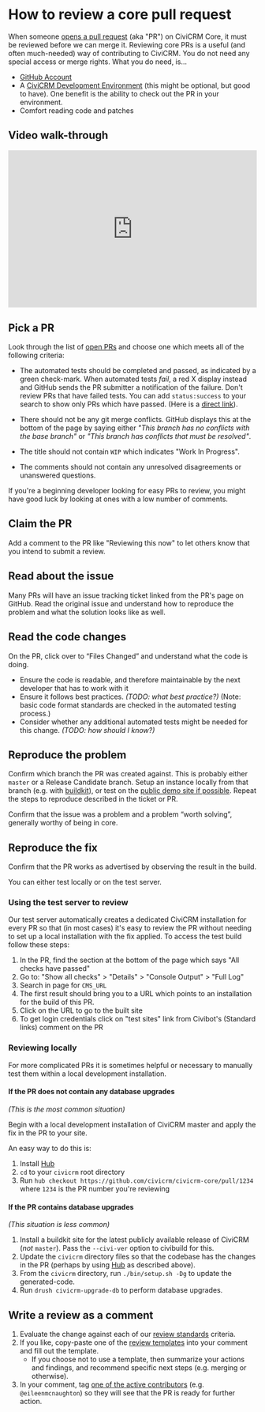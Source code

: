# How to review a core pull request

When someone [opens a pull request](/tools/git.md#pr) (aka "PR") on CiviCRM Core, it must be reviewed before we can merge it. Reviewing core PRs is a useful (and often much-needed) way of contributing to CiviCRM. You do not need any special access or merge rights. What you do need, is...

* [GitHub Account](https://github.com)
* A [CiviCRM Development Environment](https://github.com/civicrm/civicrm-buildkit/blob/master/doc/civibuild.md) (this might be optional, but good to have). One benefit is the ability to check out the PR in your environment.
* Comfort reading code and patches

## Video walk-through

<div style="position:relative;padding-top:63%;">
  <iframe src="https://www.youtube.com/embed/s7Tt5PGfHl4?rel=0" frameborder="0" allow="encrypted-media" allowfullscreen
    style="position:absolute;top:0;left:0;width:100%;height:100%;"></iframe>
</div>

## Pick a PR

Look through the list of [open PRs](https://github.com/civicrm/civicrm-core/pulls) and choose one which meets all of the following criteria:

* The automated tests should be completed and passed, as indicated by a green check-mark. When automated tests *fail*, a red X display instead and GitHub sends the PR submitter a notification of the failure. Don't review PRs that have failed tests. You can add `status:success` to your search to show only PRs which have passed. (Here is a [direct link](https://github.com/civicrm/civicrm-core/pulls?utf8=%E2%9C%93&q=is%3Aopen%20is%3Apr%20status%3Asuccess)).

* There should not be any git merge conflicts. GitHub displays this at the bottom of the page by saying either *"This branch has no conflicts with the base branch"* or *"This branch has conflicts that must be resolved"*.

* The title should not contain `WIP` which indicates "Work In Progress".

* The comments should not contain any unresolved disagreements or unanswered questions.

If you're a beginning developer looking for easy PRs to review, you might have good luck by looking at ones with a low number of comments.


## Claim the PR

Add a comment to the PR like "Reviewing this now" to let others know that you intend to submit a review.

## Read about the issue

Many PRs will have an issue tracking ticket linked from the PR's page on GitHub. Read the original issue and understand how to reproduce the problem and what the solution looks like as well.

## Read the code changes

On the PR, click over to “Files Changed” and understand what the code is doing.

* Ensure the code is readable, and therefore maintainable by the next developer that has to work with it
* Ensure it follows best practices. *(TODO: what best practice?)* (Note: basic code format standards are checked in the automated testing process.)
* Consider whether any additional automated tests might be needed for this change. *(TODO: how should I know?)*

## Reproduce the problem

Confirm which branch the PR was created against. This is probably either `master` or a Release Candidate branch. Setup an instance locally from that branch (e.g. with [buildkit](https://github.com/civicrm/civicrm-buildkit)), or test on the [public demo site if possible](https://civicrm.org/demo). Repeat the steps to reproduce described in the ticket or PR.

Confirm that the issue was a problem and a problem “worth solving”, generally worthy of being in core.

## Reproduce the fix

Confirm that the PR works as advertised by observing the result in the build.

You can either test locally or on the test server.

### Using the test server to review

Our test server automatically creates a dedicated CiviCRM installation for every PR so that (in most cases) it's easy to review the PR without needing to set up a local installation with the fix applied. To access the test build follow these steps:

1. In the PR, find the section at the bottom of the page which says "All checks have passed"
1. Go to: "Show all checks" > "Details" > "Console Output" > "Full Log"
1. Search in page for `CMS_URL`
1. The first result should bring you to a URL which points to an installation for the build of this PR.
1. Click on the URL to go to the built site 
1. To get login credentials click on "test sites" link from Civibot's (Standard links) comment on the PR
### Reviewing locally

For more complicated PRs it is sometimes helpful or necessary to manually test them within a local development installation.

#### If the PR does not contain any database upgrades

*(This is the most common situation)*

Begin with a local development installation of CiviCRM master and apply the fix in the PR to your site.

An easy way to do this is:

1. Install [Hub](https://hub.github.com/)
1. `cd` to your `civicrm` root directory
1. Run `hub checkout https://github.com/civicrm/civicrm-core/pull/1234` where `1234` is the PR number you're reviewing

#### If the PR contains database upgrades

*(This situation is less common)*

1. Install a buildkit site for the latest publicly available release of CiviCRM (*not* `master`). Pass the `--civi-ver` option to civibuild for this.
1. Update the `civicrm` directory files so that the codebase has the changes in the PR (perhaps by using [Hub](https://hub.github.com/) as described above).
1. From the `civicrm` directory, run `./bin/setup.sh -Dg` to update the generated-code.
1. Run `drush civicrm-upgrade-db` to perform database upgrades.


## Write a review as a comment

1. Evaluate the change against each of our [review standards](/standards/review.md) criteria.
1. If you like, copy-paste one of the [review templates](/standards/review.md#templates) into your comment and fill out the template. 
    * If you choose not to use a template, then summarize your actions and findings, and recommend specific next steps (e.g. merging or otherwise).
1. In your comment, tag [one of the active contributors](https://github.com/civicrm/civicrm-core/graphs/contributors) (e.g. `@eileenmcnaughton`) so they will see that the PR is ready for further action.

